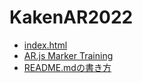 # KakenAR2022
- [index.html](https://igarashi-sakatakoryojp.github.io/KakenAR2022/)
- [AR.js Marker Training](https://jeromeetienne.github.io/AR.js/three.js/examples/marker-training/examples/generator.html)
- [README.mdの書き方](https://docs.github.com/ja/get-started/writing-on-github/getting-started-with-writing-and-formatting-on-github/basic-writing-and-formatting-syntax)
